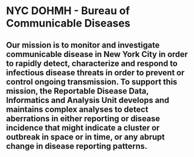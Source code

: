 # NYC DOHMH - Bureau of Communicable Diseases

## Our mission is to monitor and investigate communicable disease in New York City in order to rapidly detect, characterize and respond to infectious disease threats in order to prevent or control ongoing transmission. To support this mission, the Reportable Disease Data, Informatics and Analysis Unit develops and maintains complex analyses to detect aberrations in either reporting or disease incidence that might indicate a cluster or outbreak in space or in time, or any abrupt change in disease reporting patterns.

